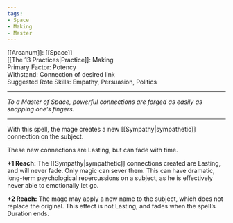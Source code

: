 ```yaml
---
tags:
- Space
- Making
- Master
---
```


[[Arcanum]]: [[Space]]\
[[The 13 Practices|Practice]]: Making\
Primary Factor: Potency\
Withstand: Connection of desired link\
Suggested Rote Skills: Empathy, Persuasion, Politics

---

_To a Master of Space, powerful connections are forged as easily as snapping one’s fingers._

---

With this spell, the mage creates a new [[Sympathy|sympathetic]] connection on the subject.

These new connections are Lasting, but can fade with time.

**+1 Reach:** The [[Sympathy|sympathetic]] connections created are Lasting, and will never fade. Only magic can sever them. This can have dramatic, long-term psychological repercussions on a subject, as he is effectively never able to emotionally let go.

**+2 Reach:** The mage may apply a new name to the subject, which does not replace the original. This effect is not Lasting, and fades when the spell’s Duration ends.